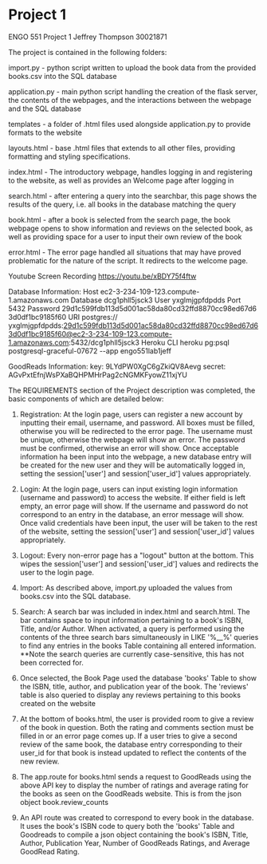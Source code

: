 # Project 1

ENGO 551 Project 1
Jeffrey Thompson 30021871

The project is contained in the following folders:

import.py - python script written to upload the book data from the provided books.csv into the SQL database

application.py - main python script handling the creation of the flask server, the contents of the webpages, and the interactions between the webpage and the SQL database

templates - a folder of .html files used alongside application.py to provide formats to the website

layouts.html - base .html files that extends to all other files, providing formatting and styling specifications.

index.html - The introductory webpage, handles logging in and registering to the website, as well as provides an Welcome page after logging in

search.html - after entering a query into the searchbar, this page shows the results of the query, i.e. all books in the database matching the query

book.html - after a book is selected from the search page, the book webpage opens to show information and reviews on the selected book, as well as providing space for a user to input their own review of the book

error.html - The error page handled all situations that may have proved problematic for the nature of the script. It redirects to the welcome page.

Youtube Screen Recording https://youtu.be/xBDY75f4ftw

Database Information:
Host        ec2-3-234-109-123.compute-1.amazonaws.com
Database    dcg1phll5jsck3
User        yxglmjgpfdpdds
Port        5432
Password    29d1c599fdb113d5d001ac58da80cd32ffd8870cc98ed67d6
            3d0df1bc9185f60
URI         postgres://     yxglmjgpfdpdds:29d1c599fdb113d5d001ac58da80cd32ffd8870cc98ed67d63d0df1bc9185f60@ec2-3-234-109-123.compute-1.amazonaws.com:5432/dcg1phll5jsck3
Heroku CLI  heroku pg:psql postgresql-graceful-07672 --app engo551lab1jeff

GoodReads Information:
key: 9LYdPW0XgC6gZkiQV8Aevg
secret: AGvPxtEfnjWsPXaBQHPMHrPag2cNGMKFyowZ11xjYU


The REQUIREMENTS section of the Project description was completed, the basic components of which are detailed below:

1. Registration: At the login page, users can register a new account by inputting their email, username, and password. All boxes must be filled, otherwise you will be redirected to the error page. The username must be unique, otherwise the webpage will show an error. The password must be confirmed, otherwise an error will show. Once acceptable information ha been input into the webpage, a new database entry will be created for the new user and they will be automatically logged in, setting the session['user'] and session['user_id'] values appropriately.

2. Login: At the login page, users can input existing login information (username and password) to access the website. If either field is left empty, an error page will show. If the username and password do not correspond to an entry in the database, an error message will show. Once valid credentials have been input, the user will be taken to the rest of the website, setting the session['user'] and session['user_id'] values appropriately.

3. Logout: Every non-error page has a "logout" button at the bottom. This wipes the session['user'] and session['user_id']  values and redirects the user to the login page.

4. Import: As described above, import.py uploaded the values from books.csv into the SQL database.

5. Search: A search bar was included in index.html and search.html. The bar contains space to input information pertaining to a book's ISBN, Title, and/or Author. When activated, a query is performed using the contents of the three search bars simultaneously in LIKE '%__%' queries to find any entries in the books Table containing all entered information.
**Note the search queries are currently case-sensitive, this has not been corrected for.

6. Once selected, the Book Page used the database 'books' Table to show the ISBN, title, author, and publication year of the book. The 'reviews' table is also queried to display any reviews pertaining to this books created on the website

7. At the bottom of books.html, the user is provided room to give a review of the book in question. Both the rating and comments section must be filled in or an error page comes up. If a user tries to give a second review of the same book, the database entry corresponding to their user_id for that book is instead updated to reflect the contents of the new review.

8. The app.route for books.html sends a request to GoodReads using the above API key to display the number of ratings and average rating for the books as seen on the GoodReads website. This is from the json object book.review_counts

9. An API route was created to correspond to every book in the database. It uses the book's ISBN code to query both the 'books' Table and Goodreads to compile a json object containing the book's ISBN, Title, Author, Publication Year, Number of GoodReads Ratings, and Average GoodRead Rating.

